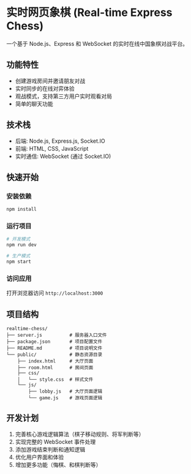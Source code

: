# 实时网页象棋 (Real-time Express Chess)

一个基于 Node.js、Express 和 WebSocket 的实时在线中国象棋对战平台。

## 功能特性

- 创建游戏房间并邀请朋友对战
- 实时同步的在线对弈体验
- 观战模式，支持第三方用户实时观看对局
- 简单的聊天功能

## 技术栈

- 后端: Node.js, Express.js, Socket.IO
- 前端: HTML, CSS, JavaScript
- 实时通信: WebSocket (通过 Socket.IO)

## 快速开始

### 安装依赖

```bash
npm install
```

### 运行项目

```bash
# 开发模式
npm run dev

# 生产模式
npm start
```

### 访问应用

打开浏览器访问 `http://localhost:3000`

## 项目结构

```
realtime-chess/
├── server.js          # 服务器入口文件
├── package.json       # 项目配置文件
├── README.md          # 项目说明文件
└── public/            # 静态资源目录
    ├── index.html     # 大厅页面
    ├── room.html      # 房间页面
    ├── css/
    │   └── style.css  # 样式文件
    └── js/
        ├── lobby.js   # 大厅页面逻辑
        └── game.js    # 游戏页面逻辑
```

## 开发计划

1. 完善核心游戏逻辑算法（棋子移动规则、将军判断等）
2. 实现完整的 WebSocket 事件处理
3. 添加游戏结束判断和通知逻辑
4. 优化用户界面和体验
5. 增加更多功能（悔棋、和棋判断等）